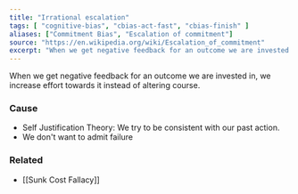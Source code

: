 ```yaml
---
title: "Irrational escalation"
tags: [ "cognitive-bias", "cbias-act-fast", "cbias-finish" ]
aliases: ["Commitment Bias", "Escalation of commitment"]
source: "https://en.wikipedia.org/wiki/Escalation_of_commitment"
excerpt: "When we get negative feedback for an outcome we are invested in, we increase effort towards it instead of altering course."
---
```


When we get negative feedback for an outcome we are invested in, we increase effort towards it instead of altering course. 

### Cause

- Self Justification Theory: We try to be consistent with our past action.
- We don't want to admit failure

### Related

- [[Sunk Cost Fallacy]]

